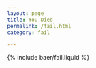 ```yaml
---
layout: page
title: You Died
permalink: /fail.html
category: fail

---
```


{% include baer/fail.liquid %}
